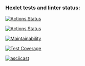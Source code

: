 ### Hexlet tests and linter status:
[![Actions Status](https://github.com/nathalieMalsh/frontend-project-46/actions/workflows/hexlet-check.yml/badge.svg)](https://github.com/nathalieMalsh/frontend-project-46/actions)

[![Actions Status](https://github.com/nathalieMalsh/frontend-project-46/actions/workflows/my-check.yml/badge.svg)](https://github.com/nathalieMalsh/frontend-project-46/actions)

[![Maintainability](https://api.codeclimate.com/v1/badges/5c520531dc068f520fc1/maintainability)](https://codeclimate.com/github/nathalieMalsh/frontend-project-46/maintainability)

[![Test Coverage](https://api.codeclimate.com/v1/badges/5c520531dc068f520fc1/test_coverage)](https://codeclimate.com/github/nathalieMalsh/frontend-project-46/test_coverage)

[![asciicast](https://asciinema.org/a/sulTLp3jvelsW97hOCnnUPQnj.svg)](https://asciinema.org/a/sulTLp3jvelsW97hOCnnUPQnj)